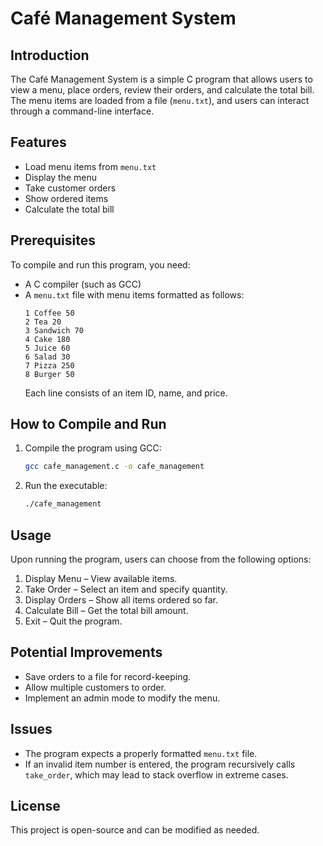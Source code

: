 # Café Management System

## Introduction

The Café Management System is a simple C program that allows users to view a menu, place orders, review their orders, and calculate the total bill. The menu items are loaded from a file (`menu.txt`), and users can interact through a command-line interface.

## Features

- Load menu items from `menu.txt`
- Display the menu
- Take customer orders
- Show ordered items
- Calculate the total bill

## Prerequisites

To compile and run this program, you need:

- A C compiler (such as GCC)
- A `menu.txt` file with menu items formatted as follows:
  ```
  1 Coffee 50
  2 Tea 20
  3 Sandwich 70
  4 Cake 180
  5 Juice 60
  6 Salad 30
  7 Pizza 250
  8 Burger 50
  ```
  Each line consists of an item ID, name, and price.

## How to Compile and Run

1. Compile the program using GCC:
   ```sh
   gcc cafe_management.c -o cafe_management
   ```
2. Run the executable:
   ```sh
   ./cafe_management
   ```

## Usage

Upon running the program, users can choose from the following options:

1. Display Menu – View available items.
2. Take Order – Select an item and specify quantity.
3. Display Orders – Show all items ordered so far.
4. Calculate Bill – Get the total bill amount.
5. Exit – Quit the program.

## Potential Improvements

- Save orders to a file for record-keeping.
- Allow multiple customers to order.
- Implement an admin mode to modify the menu.

## Issues

- The program expects a properly formatted `menu.txt` file.
- If an invalid item number is entered, the program recursively calls `take_order`, which may lead to stack overflow in extreme cases.

## License

This project is open-source and can be modified as needed.